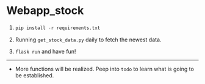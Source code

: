 # Webapp_stock

1. ```python
   pip install -r requirements.txt
   ```

2. Running `get_stock_data.py` daily to fetch the newest data.

3. `flask run` and have fun!



***

* More functions will be realized. Peep into `todo` to learn what is going to be established.

